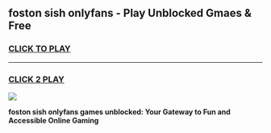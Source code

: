 
## foston sish onlyfans - Play Unblocked Gmaes & Free
<h3>
<a href="https://news.freeplayer.one?title=foston_sish_onlyfans&ref=16F">CLICK TO PLAY</a></h3>
<hr>

<h3>
<a href="https://news.freeplayer.one?title=foston_sish_onlyfans&ref=16F">CLICK 2 PLAY</a>
  
</h3>

<a href="https://news.freeplayer.one?title=foston_sish_onlyfans&ref=16F/"><img src="https://clearcache.store/games.png"></a>


**foston sish onlyfans games unblocked: Your Gateway to Fun and Accessible Online Gaming**

